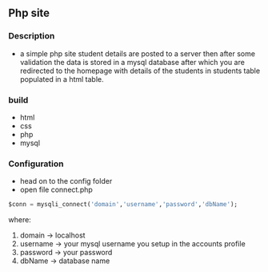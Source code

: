 ## Php site

### Description

- a simple php site student details are posted to a server then after some validation the data is stored in a mysql database after which you are redirected to the homepage with details of the students in students table populated in a html table.

### build

- html
- css
- php
- mysql

### Configuration

- head on to the config folder
- open file connect.php

```sql
$conn = mysqli_connect('domain','username','password','dbName');

```

where:

1. domain -> localhost
2. username -> your mysql username you setup in the accounts profile
3. password -> your password
4. dbName -> database name
